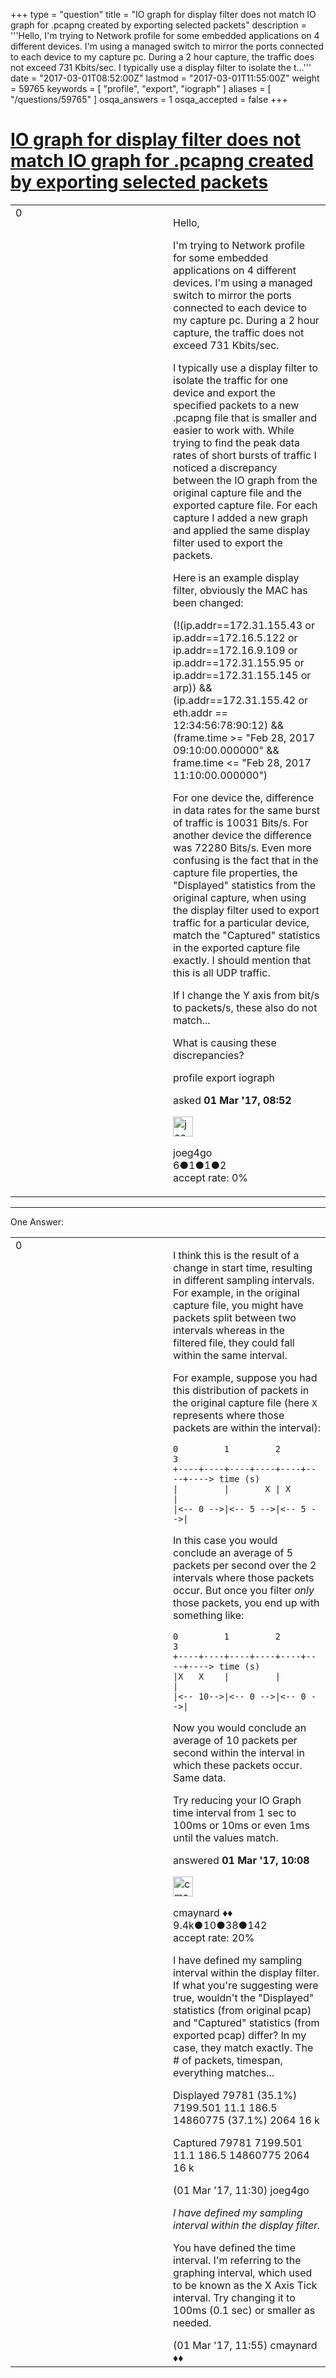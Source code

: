 +++
type = "question"
title = "IO graph for display filter does not match IO graph for .pcapng created by exporting selected packets"
description = '''Hello, I&#x27;m trying to Network profile for some embedded applications on 4 different devices. I&#x27;m using a managed switch to mirror the ports connected to each device to my capture pc. During a 2 hour capture, the traffic does not exceed 731 Kbits/sec.  I typically use a display filter to isolate the t...'''
date = "2017-03-01T08:52:00Z"
lastmod = "2017-03-01T11:55:00Z"
weight = 59765
keywords = [ "profile", "export", "iograph" ]
aliases = [ "/questions/59765" ]
osqa_answers = 1
osqa_accepted = false
+++

<div class="headNormal">

# [IO graph for display filter does not match IO graph for .pcapng created by exporting selected packets](/questions/59765/io-graph-for-display-filter-does-not-match-io-graph-for-pcapng-created-by-exporting-selected-packets)

</div>

<div id="main-body">

<div id="askform">

<table id="question-table" style="width:100%;"><colgroup><col style="width: 50%" /><col style="width: 50%" /></colgroup><tbody><tr class="odd"><td style="width: 30px; vertical-align: top"><div class="vote-buttons"><span id="post-59765-upvote" class="ajax-command post-vote up" rel="nofollow" title="I like this post (click again to cancel)"> </span><div id="post-59765-score" class="post-score" title="current number of votes">0</div><span id="post-59765-downvote" class="ajax-command post-vote down" rel="nofollow" title="I dont like this post (click again to cancel)"> </span> <span id="favorite-mark" class="ajax-command favorite-mark" rel="nofollow" title="mark/unmark this question as favorite (click again to cancel)"> </span><div id="favorite-count" class="favorite-count"></div></div></td><td><div id="item-right"><div class="question-body"><p>Hello,</p><p>I'm trying to Network profile for some embedded applications on 4 different devices. I'm using a managed switch to mirror the ports connected to each device to my capture pc. During a 2 hour capture, the traffic does not exceed 731 Kbits/sec.</p><p>I typically use a display filter to isolate the traffic for one device and export the specified packets to a new .pcapng file that is smaller and easier to work with. While trying to find the peak data rates of short bursts of traffic I noticed a discrepancy between the IO graph from the original capture file and the exported capture file. For each capture I added a new graph and applied the same display filter used to export the packets.</p><p>Here is an example display filter, obviously the MAC has been changed:</p><p>(!(ip.addr==172.31.155.43 or ip.addr==172.16.5.122 or ip.addr==172.16.9.109 or ip.addr==172.31.155.95 or ip.addr==172.31.155.145 or arp)) &amp;&amp; (ip.addr==172.31.155.42 or eth.addr == 12:34:56:78:90:12) &amp;&amp; (frame.time &gt;= "Feb 28, 2017 09:10:00.000000" &amp;&amp; frame.time &lt;= "Feb 28, 2017 11:10:00.000000")</p><p>For one device the, difference in data rates for the same burst of traffic is 10031 Bits/s. For another device the difference was 72280 Bits/s. Even more confusing is the fact that in the capture file properties, the "Displayed" statistics from the original capture, when using the display filter used to export traffic for a particular device, match the "Captured" statistics in the exported capture file exactly. I should mention that this is all UDP traffic.<br />
</p><p>If I change the Y axis from bit/s to packets/s, these also do not match...</p><p>What is causing these discrepancies?</p></div><div id="question-tags" class="tags-container tags"><span class="post-tag tag-link-profile" rel="tag" title="see questions tagged &#39;profile&#39;">profile</span> <span class="post-tag tag-link-export" rel="tag" title="see questions tagged &#39;export&#39;">export</span> <span class="post-tag tag-link-iograph" rel="tag" title="see questions tagged &#39;iograph&#39;">iograph</span></div><div id="question-controls" class="post-controls"></div><div class="post-update-info-container"><div class="post-update-info post-update-info-user"><p>asked <strong>01 Mar '17, 08:52</strong></p><img src="https://secure.gravatar.com/avatar/6f78056509e18a48c8793b8df3839693?s=32&amp;d=identicon&amp;r=g" class="gravatar" width="32" height="32" alt="joeg4go&#39;s gravatar image" /><p><span>joeg4go</span><br />
<span class="score" title="6 reputation points">6</span><span title="1 badges"><span class="badge1">●</span><span class="badgecount">1</span></span><span title="1 badges"><span class="silver">●</span><span class="badgecount">1</span></span><span title="2 badges"><span class="bronze">●</span><span class="badgecount">2</span></span><br />
<span class="accept_rate" title="Rate of the user&#39;s accepted answers">accept rate:</span> <span title="joeg4go has no accepted answers">0%</span> </br></p></div></div><div id="comments-container-59765" class="comments-container"></div><div id="comment-tools-59765" class="comment-tools"></div><div class="clear"></div><div id="comment-59765-form-container" class="comment-form-container"></div><div class="clear"></div></div></td></tr></tbody></table>

------------------------------------------------------------------------

<div class="tabBar">

<span id="sort-top"></span>

<div class="headQuestions">

One Answer:

</div>

</div>

<span id="59770"></span>

<div id="answer-container-59770" class="answer">

<table style="width:100%;"><colgroup><col style="width: 50%" /><col style="width: 50%" /></colgroup><tbody><tr class="odd"><td style="width: 30px; vertical-align: top"><div class="vote-buttons"><span id="post-59770-upvote" class="ajax-command post-vote up" rel="nofollow" title="I like this post (click again to cancel)"> </span><div id="post-59770-score" class="post-score" title="current number of votes">0</div><span id="post-59770-downvote" class="ajax-command post-vote down" rel="nofollow" title="I dont like this post (click again to cancel)"> </span></div></td><td><div class="item-right"><div class="answer-body"><p>I think this is the result of a change in start time, resulting in different sampling intervals. For example, in the original capture file, you might have packets split between two intervals whereas in the filtered file, they could fall within the same interval.</p><p>For example, suppose you had this distribution of packets in the original capture file (here <code>X</code> represents where those packets are within the interval):</p><pre><code>0         1         2         3
+----+----+----+----+----+----+----&gt; time (s)
|         |       X | X       |
|&lt;-- 0 --&gt;|&lt;-- 5 --&gt;|&lt;-- 5 --&gt;|</code></pre><p>In this case you would conclude an average of 5 packets per second over the 2 intervals where those packets occur. But once you filter <em>only</em> those packets, you end up with something like:</p><pre><code>0         1         2         3
+----+----+----+----+----+----+----&gt; time (s)
|X   X    |         |         |
|&lt;-- 10--&gt;|&lt;-- 0 --&gt;|&lt;-- 0 --&gt;|</code></pre><p>Now you would conclude an average of 10 packets per second within the interval in which these packets occur. Same data.</p><p>Try reducing your IO Graph time interval from 1 sec to 100ms or 10ms or even 1ms until the values match.</p></div><div class="answer-controls post-controls"></div><div class="post-update-info-container"><div class="post-update-info post-update-info-user"><p>answered <strong>01 Mar '17, 10:08</strong></p><img src="https://secure.gravatar.com/avatar/55158e2322c4e365a5e0a4a0ac3fbcef?s=32&amp;d=identicon&amp;r=g" class="gravatar" width="32" height="32" alt="cmaynard&#39;s gravatar image" /><p><span>cmaynard ♦♦</span><br />
<span class="score" title="9361 reputation points"><span>9.4k</span></span><span title="10 badges"><span class="badge1">●</span><span class="badgecount">10</span></span><span title="38 badges"><span class="silver">●</span><span class="badgecount">38</span></span><span title="142 badges"><span class="bronze">●</span><span class="badgecount">142</span></span><br />
<span class="accept_rate" title="Rate of the user&#39;s accepted answers">accept rate:</span> <span title="cmaynard has 108 accepted answers">20%</span></p></div></div><div id="comments-container-59770" class="comments-container"><span id="59774"></span><div id="comment-59774" class="comment"><div id="post-59774-score" class="comment-score"></div><div class="comment-text"><p>I have defined my sampling interval within the display filter. If what you're suggesting were true, wouldn't the "Displayed" statistics (from original pcap) and "Captured" statistics (from exported pcap) differ? In my case, they match exactly. The # of packets, timespan, everything matches...</p><p>Displayed 79781 (35.1%) 7199.501 11.1 186.5 14860775 (37.1%) 2064 16 k</p><p>Captured 79781 7199.501 11.1 186.5 14860775 2064 16 k</p></div><div id="comment-59774-info" class="comment-info"><span class="comment-age">(01 Mar '17, 11:30)</span> <span class="comment-user userinfo">joeg4go</span></div></div><span id="59776"></span><div id="comment-59776" class="comment"><div id="post-59776-score" class="comment-score"></div><div class="comment-text"><p><em>I have defined my sampling interval within the display filter.</em></p><p>You have defined the time interval. I'm referring to the graphing interval, which used to be known as the X Axis Tick interval. Try changing it to 100ms (0.1 sec) or smaller as needed.</p></div><div id="comment-59776-info" class="comment-info"><span class="comment-age">(01 Mar '17, 11:55)</span> <span class="comment-user userinfo">cmaynard ♦♦</span></div></div></div><div id="comment-tools-59770" class="comment-tools"></div><div class="clear"></div><div id="comment-59770-form-container" class="comment-form-container"></div><div class="clear"></div></div></td></tr></tbody></table>

</div>

<div class="paginator-container-left">

</div>

</div>

</div>

